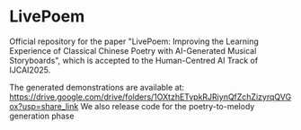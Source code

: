 # LivePoem
Official repository for the paper "LivePoem: Improving the Learning Experience of Classical Chinese Poetry with AI-Generated Musical Storyboards", which is accepted to the Human-Centred AI Track of IJCAI2025.

The generated demonstrations are available at: https://drive.google.com/drive/folders/1OXtzhETvpkRJRiynQfZchZizyrqQVGox?usp=share_link
We also release code for the poetry-to-melody generation phase
